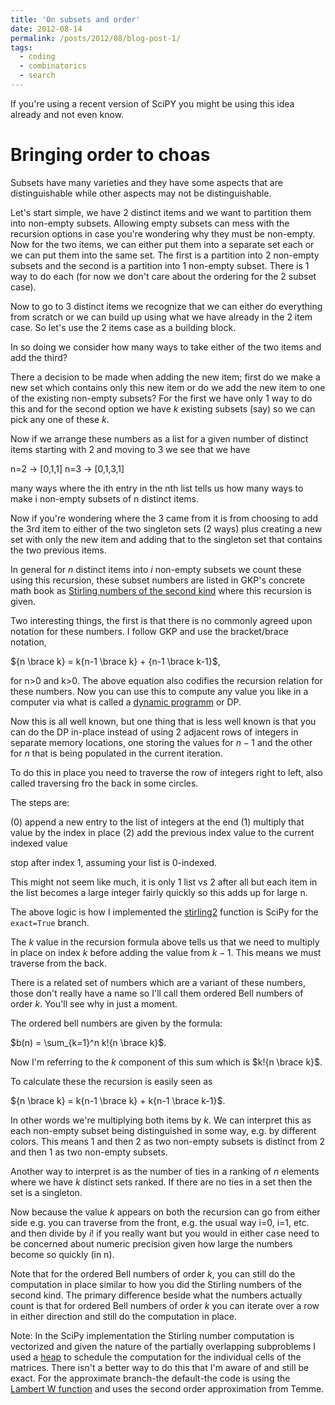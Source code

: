 ```yaml
---
title: 'On subsets and order'
date: 2012-08-14
permalink: /posts/2012/08/blog-post-1/
tags:
  - coding
  - combinatorics
  - search
---
```


If you're using a recent version of SciPY
you might be using this idea already and not even know.

Bringing order to choas
======

Subsets have many varieties and they have some aspects that are distinguishable
while other aspects may not be distinguishable.

Let's start simple, we have 2 distinct items and we want to partition them into
non-empty subsets. Allowing empty subsets can mess with the recursion options
in case you're wondering why they must be non-empty. Now for the two items, we
can either put them into a separate set each or we can put them into the same
set. The first is a partition into 2 non-empty subsets and the second is a partition
into 1 non-empty subset. There is 1 way to do each (for now we don't care about
the ordering for the 2 subset case).

Now to go to 3 distinct items we recognize that we can either do everything from
scratch or we can build up using what we have already in the 2 item case. So let's
use the 2 items case as a building block.

In so doing we consider how many ways to take either of the two items and add
the third?

There a decision to be made when adding the new item; first do we make a
new set which contains only this new item or do we add the new item to one of
the existing non-empty subsets? For the first we have only 1 way to do this and
for the second option we have $k$ existing subsets (say) so we can pick any one
of these $k$.

Now if we arrange these numbers as a list for a given number of distinct items
starting with 2 and moving to 3 we see that we have

n=2 -> [0,1,1]
n=3 -> [0,1,3,1]

many ways where the ith entry in the nth list tells us how many ways to make
i non-empty subsets of n distinct items.

Now if you're wondering where the 3 came from it is from choosing to add the
3rd item to either of the two singleton sets (2 ways) plus creating a new set
with only the new item and adding that to the singleton set that contains the
two previous items.

In general for $n$ distinct items into $i$ non-empty subsets we count these
using this recursion, these subset numbers are listed in GKP's concrete math
book as [Stirling numbers of the second kind](https://en.wikipedia.org/wiki/Stirling_numbers_of_the_second_kind) where this recursion is given.

Two interesting things, the first is that there is no commonly agreed upon
notation for these numbers. I follow GKP and use the bracket/brace notation,

${n \brace k} = k{n-1 \brace k} + {n-1 \brace k-1}$,

for n>0 and k>0. The above equation also codifies the recursion relation for
these numbers. Now you can use this to compute any value you like in a computer
via what is called a [dynamic programm](https://en.wikipedia.org/wiki/Dynamic_programming)
or DP.

Now this is all well known, but one thing that is less well known is that you
can do the DP in-place instead of using 2 adjacent rows of integers in separate
memory locations, one storing the values for $n-1$ and the other for $n$ that
is being populated in the current iteration.

To do this in place you need to traverse the row of integers right to left, also
called traversing fro the back in some circles.

The steps are:

(0) append a new entry to the list of integers at the end
(1) multiply that value by the index in place
(2) add the previous index value to the current indexed value

stop after index 1, assuming your list is 0-indexed.

This might not seem like much, it is only 1 list vs 2 after all but each item
in the list becomes a large integer fairly quickly so this adds up for large n.

The above logic is how I implemented the [stirling2](https://docs.scipy.org/doc/scipy/reference/generated/scipy.special.stirling2.html) function is SciPy for the
`exact=True` branch.

The $k$ value in the recursion formula above tells us that we need to multiply
in place on index $k$ before adding the value from $k-1$. This means we must
traverse from the back.

There is a related set of numbers which are a variant of these numbers, those
don't really have a name so I'll call them ordered Bell numbers of order $k$.
You'll see why in just a moment.

The ordered bell numbers are given by the formula:

$b(n) = \sum_{k=1}^n k!{n \brace k}$.

Now I'm referring to the $k$ component of this sum which is
$k!{n \brace k}$.

To calculate these the recursion is easily seen as

${n \brace k} = k{n-1 \brace k} + k{n-1 \brace k-1}$.

In other words we're multiplying both items by $k$.
We can interpret this as each non-empty subset being distinguished in some way,
e.g. by different colors. This means 1 and then 2 as two non-empty subsets is
distinct from 2 and then 1 as two non-empty subsets.

Another way to interpret is as the number of ties in a ranking of $n$ elements
where we have $k$ distinct sets ranked. If there are no ties in a set then the
set is a singleton.

Now because the value $k$ appears on both the recursion can go from either side
e.g. you can traverse from the front, e.g. the usual way i=0, i=1, etc. and then
divide by $i!$ if you really want but you would in either case need to be concerned
about numeric precision given how large the numbers become so quickly (in n).

Note that for the ordered Bell numbers of order $k$, you can still do the computation
in place similar to how you did the Stirling numbers of the second kind. The
primary difference beside what the numbers actually count is that for
ordered Bell numbers of order $k$ you can iterate over a row in either direction
and still do the computation in place.

Note: In the SciPy implementation the Stirling number computation is vectorized
and given the nature of the partially overlapping subproblems I used a [heap](https://en.wikipedia.org/wiki/Heap_(data_structure)) to
schedule the computation for the individual cells of the matrices. There isn't
a better way to do this that I'm aware of and still be exact.
For the approximate branch-the default-the code is using the [Lambert W function](https://en.wikipedia.org/wiki/Lambert_W_function) and uses the second order approximation from Temme.
